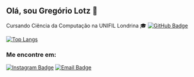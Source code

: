 ## Olá, sou Gregório Lotz 👋
Cursando Ciência da Computação na UNIFIL Londrina 🎓
[![GitHub Badge](https://img.shields.io/badge/-GitHub-333333?style=flat&logo=github&logoColor=white)](https://github.com/gregoriounifil)

[![Top Langs](https://github-readme-stats.vercel.app/api/top-langs/?username=gregoriolotz&layout=pie)](https://github.com/anuraghazra/github-readme-stats)

### Me encontre em:
[![Instagram Badge](https://img.shields.io/badge/-Instagram-ff4f5e?style=flat&logo=instagram&logoColor=white)](https://www.instagram.com/gregoriolotz/)
[![Email Badge](https://img.shields.io/badge/-Email-c0392b?style=flat&logo=gmail&logoColor=white)](mailto:gregoriolotz@gmail.com)

